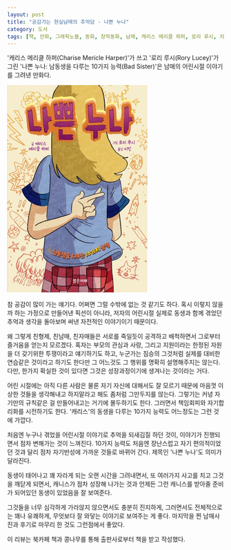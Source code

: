 ```yaml
---
layout: post
title: "공감가는 현실남매의 추억담 - 나쁜 누나"
category: 도서
tags: [책, 만화, 그래픽노블, 동화, 창작동화, 남매, 캐리스 메리클 하퍼, 로리 루시, 지민, 밝은미래, 미래그래픽노블, 북카페 책과 콩나무, 서평]
---
```


'캐리스 메리클 하퍼(Charise Mericle Harper)'가 쓰고
'로리 루시(Rory Lucey)'가 그린
'나쁜 누나: 남동생을 다루는 10가지 능력(Bad Sister)'은
남매의 어린시절 이야기를 그려낸 만화다.

![표지](/images/book/bad-sister-comic-book-h480.jpg)

참 공감이 많이 가는 얘기다.
어쩌면 그럴 수밖에 없는 것 같기도 하다.
혹시 이렇지 않을까 하는 가정으로 만들어낸 픽션이 아니라,
저자의 어린시절 실제로 동생과 함께 겪었던 추억과 생각을 돌아보며 써낸 자전적인 이야기이기 때문이다.

왜 그렇게 친형제, 친남매, 친자매들은 서로를 죽일듯이 공격하고 배척하면서 그로부터 즐거움을 얻는지 모르겠다.
혹자는 부모의 관심과 사랑, 그리고 지원이라는 한정된 자원을 더 갖기위한 투쟁이라고 얘기하기도 하고,
누군가는 짐승의 그것처럼 실제를 대비한 연습같은 것이라고 하기도 한다만
그 어느것도 그 행위를 명확히 설명해주지는 않는다.
다만, 한가지 확실한 것이 있다면 그것은 성장과정이기에 생겨나는 것이라는 거다.

어린 시절에는 아직 다른 사람은 물론 자기 자신에 대해서도 잘 모르기 때문에
마음껏 이상한 것들을 생각해내고
하지말라고 해도 좀처럼 그만두지를 않는다.
그렇기는 커녕 자기만의 규칙같은 걸 만들어내고는 거기에 몰두하기도 한다.
그러면서 책임회피와 자기합리화를 시전하기도 한다.
'캐리스'의 동생을 다루는 10가지 능력도 어느정도는 그런 것에 가깝다.

처음엔 누구나 겪었을 어린시절 이야기로 추억을 되새김질 하던 것이,
이야기가 진행되면서 점차 변해가는 것이 느껴진다.
10가지 능력도 처음엔 장난스럽고 자기 편의적이었던 것과 달리
점차 자기반성에 가까운 것들로 바뀌어 간다.
제목인 '나쁜 누나'도 의미가 달라진다.

동생이 태어나고 꽤 자라게 되는 오랜 시간을 그려내면서,
또 여러가지 사고를 치고 그것을 깨닫게 되면서,
캐니스가 점차 성장해 나가는 것과
언제든 그런 캐니스를 받아줄 준비가 되어있던 동생이 있었음을 잘 보여준다.

그것들을 너무 심각하게 가라않지 않으면서도 충분히 진지하게,
그러면서도 전체적으로는 꽤나 유쾌하게,
무엇보다 잘 와닿는 이야기로 보여주는 게 좋다.
마지막을 찐 남매사진과 후기로 마무리 한 것도 그런점에서 좋았다.



<div class="im im-info">
이 리뷰는 북카페 책과 콩나무를 통해 출판사로부터 책을 받고 작성했다.
</div>
